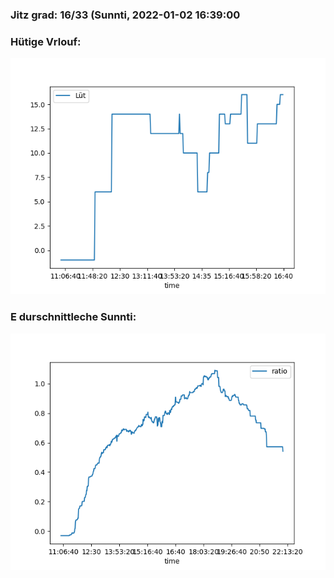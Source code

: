 ### Jitz grad: 16/33 (Sunnti, 2022-01-02 16:39:00

### Hütige Vrlouf:
![Graph](Today.png)

### E durschnittleche Sunnti:
![Graph](Sunnti.png)
